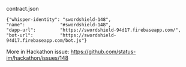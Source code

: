 contract.json
```
{"whisper-identity": "swordshield-148",
"name":             "#swordshield-148",
"dapp-url":         "https://swordshield-94d17.firebaseapp.com/",
"bot-url":          "https://swordshield-94d17.firebaseapp.com/bot.js"}
```

More in Hackathon issue: https://github.com/status-im/hackathon/issues/148